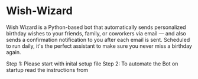 # Wish-Wizard
Wish Wizard is a Python-based bot that automatically sends personalized birthday wishes to your friends, family, or coworkers via email — and also sends a confirmation notification to you after each email is sent. Scheduled to run daily, it's the perfect assistant to make sure you never miss a birthday again.

Step 1: Please start with inital setup file
Step 2: To automate the Bot on startup read the instructions from 
